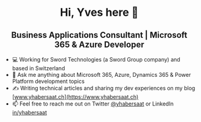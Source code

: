<h1 align="center">Hi, Yves here 👋</h1>
<h2 align="center">Business Applications Consultant | Microsoft 365 & Azure Developer</h2>

- 💻 Working for Sword Technologies (a Sword Group company) and based in Switzerland
- 💬 Ask me anything about Microsoft 365, Azure, Dynamics 365 & Power Platform development topics
- ✍️ Writing technical articles and sharing my dev experiences on my blog [www.yhabersaat.ch](https://www.yhabersaat.ch)
- 📫 Feel free to reach me out on Twitter [@yhabersaat](https://www.twitter.com/yhabersaat) or LinkedIn [in/yhabersaat](https://www.linkedin.com/in/yhabersaat)
